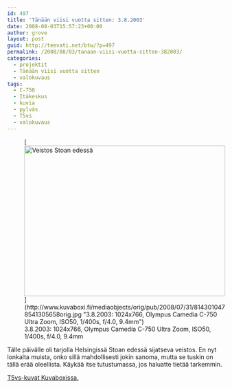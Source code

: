 ```yaml
---
id: 497
title: 'Tänään viisi vuotta sitten: 3.8.2003'
date: 2008-08-03T15:57:23+00:00
author: grove
layout: post
guid: http://teevati.net/btw/?p=497
permalink: /2008/08/03/tanaan-viisi-vuotta-sitten-382003/
categories:
  - projektit
  - Tänään viisi vuotta sitten
  - valokuvaus
tags:
  - C-750
  - Itäkeskus
  - kuvia
  - pylväs
  - T5vs
  - valokuvaus
---
```

<figure style="width: 468px" class="wp-caption aligncenter">[<img title="Veistos Stoan edessä" src="http://www.kuvaboxi.fi/mediaobjects/pub/2008/07/31/8143010478541305658web_0.jpg" alt="Veistos Stoan edessä" width="468" height="350" />](http://www.kuvaboxi.fi/mediaobjects/orig/pub/2008/07/31/8143010478541305658orig.jpg "3.8.2003: 1024x766, Olympus Camedia C-750 Ultra Zoom, ISO50, 1/400s, f/4.0, 9.4mm")<figcaption class="wp-caption-text">3.8.2003: 1024x766, Olympus Camedia C-750 Ultra Zoom, ISO50, 1/400s, f/4.0, 9.4mm</figcaption></figure> 

Tälle päivälle oli tarjolla Helsingissä Stoan edessä sijatseva veistos. En nyt lonkalta muista, onko sillä mahdollisesti jokin sanoma, mutta se tuskin on tällä erää oleellista. Käykää itse tutustumassa, jos haluatte tietää tarkemmin.

[T5vs-kuvat Kuvaboxissa.](http://www.kuvaboxi.fi/julkinen/29poj+taavetti-btw-t5vs.html "Kuvaboxi - BTW: T5vs (Taavetti)")